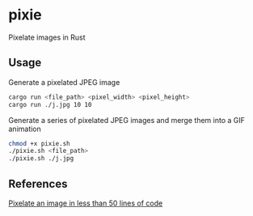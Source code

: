 # pixie

Pixelate images in Rust

## Usage

Generate a pixelated JPEG image

```bash
cargo run <file_path> <pixel_width> <pixel_height>
cargo run ./j.jpg 10 10
```

Generate a series of pixelated JPEG images and merge them into a GIF animation

```bash
chmod +x pixie.sh
./pixie.sh <file_path>
./pixie.sh ./j.jpg
```

## References

[Pixelate an image in less than 50 lines of code][def]

[def]: https://www.youtube.com/watch?v=t4DmszQfD-Q
